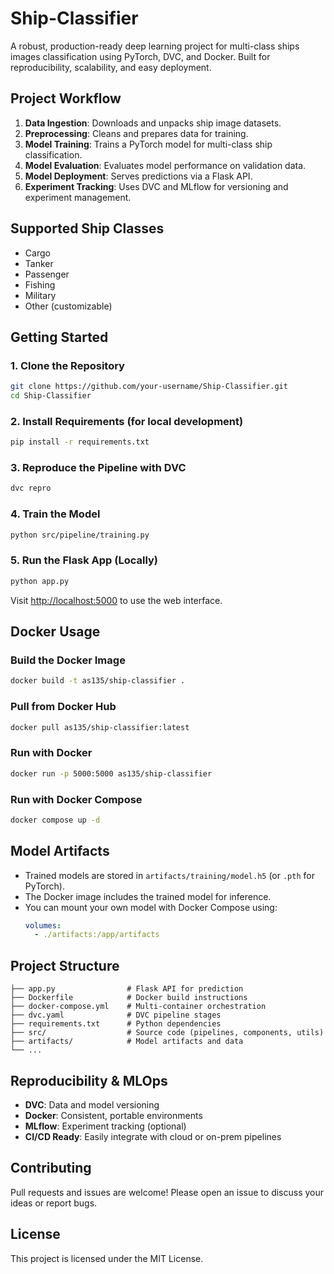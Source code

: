 # Ship-Classifier

A robust, production-ready deep learning project for multi-class ships images classification using PyTorch, DVC, and Docker. Built for reproducibility, scalability, and easy deployment.

## Project Workflow

1. **Data Ingestion**: Downloads and unpacks ship image datasets.
2. **Preprocessing**: Cleans and prepares data for training.
3. **Model Training**: Trains a PyTorch model for multi-class ship classification.
4. **Model Evaluation**: Evaluates model performance on validation data.
5. **Model Deployment**: Serves predictions via a Flask API.
6. **Experiment Tracking**: Uses DVC and MLflow for versioning and experiment management.

## Supported Ship Classes
- Cargo
- Tanker
- Passenger
- Fishing
- Military
- Other (customizable)

## Getting Started

### 1. Clone the Repository
```sh
git clone https://github.com/your-username/Ship-Classifier.git
cd Ship-Classifier
```

### 2. Install Requirements (for local development)
```sh
pip install -r requirements.txt
```

### 3. Reproduce the Pipeline with DVC
```sh
dvc repro
```

### 4. Train the Model
```sh
python src/pipeline/training.py
```

### 5. Run the Flask App (Locally)
```sh
python app.py
```
Visit [http://localhost:5000](http://localhost:5000) to use the web interface.

## Docker Usage

### Build the Docker Image
```sh
docker build -t as135/ship-classifier .
```

### Pull from Docker Hub
```sh
docker pull as135/ship-classifier:latest
```

### Run with Docker
```sh
docker run -p 5000:5000 as135/ship-classifier
```

### Run with Docker Compose
```sh
docker compose up -d
```

## Model Artifacts
- Trained models are stored in `artifacts/training/model.h5` (or `.pth` for PyTorch).
- The Docker image includes the trained model for inference.
- You can mount your own model with Docker Compose using:
  ```yaml
  volumes:
    - ./artifacts:/app/artifacts
  ```

## Project Structure
```
├── app.py                # Flask API for prediction
├── Dockerfile            # Docker build instructions
├── docker-compose.yml    # Multi-container orchestration
├── dvc.yaml              # DVC pipeline stages
├── requirements.txt      # Python dependencies
├── src/                  # Source code (pipelines, components, utils)
├── artifacts/            # Model artifacts and data
└── ...
```

## Reproducibility & MLOps
- **DVC**: Data and model versioning
- **Docker**: Consistent, portable environments
- **MLflow**: Experiment tracking (optional)
- **CI/CD Ready**: Easily integrate with cloud or on-prem pipelines

## Contributing
Pull requests and issues are welcome! Please open an issue to discuss your ideas or report bugs.

## License
This project is licensed under the MIT License.